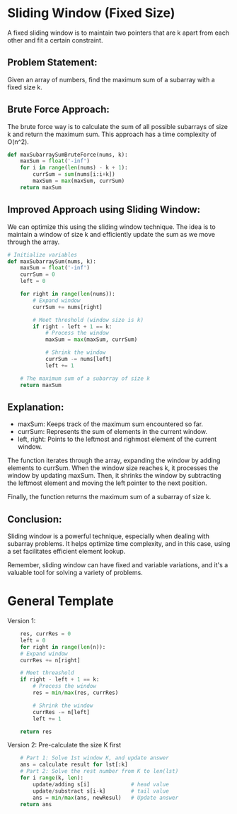 # Sliding Window (Fixed Size)

A fixed sliding window is to maintain two pointers that are k apart from each other and fit a certain constraint.

## Problem Statement:

Given an array of numbers, find the maximum sum of a subarray with a fixed size k.

## Brute Force Approach:

The brute force way is to calculate the sum of all possible subarrays of size k and return the maximum sum. This approach has a time complexity of O(n^2).

```python
def maxSubarraySumBruteForce(nums, k):
    maxSum = float('-inf')
    for i in range(len(nums) - k + 1):
        currSum = sum(nums[i:i+k])
        maxSum = max(maxSum, currSum)
    return maxSum
```

## Improved Approach using Sliding Window:

We can optimize this using the sliding window technique. The idea is to maintain a window of size k and efficiently update the sum as we move through the array.

```python
# Initialize variables
def maxSubarraySum(nums, k):
    maxSum = float('-inf')
    currSum = 0
    left = 0

    for right in range(len(nums)):
        # Expand window
        currSum += nums[right]

        # Meet threshold (window size is k)
        if right - left + 1 == k:
            # Process the window
            maxSum = max(maxSum, currSum)

            # Shrink the window
            currSum -= nums[left]
            left += 1

    # The maximum sum of a subarray of size k
    return maxSum
```

## Explanation:

- maxSum: Keeps track of the maximum sum encountered so far.
- currSum: Represents the sum of elements in the current window.
- left, right: Points to the leftmost and righmost element of the current window.

The function iterates through the array, expanding the window by adding elements to currSum. When the window size reaches k, it processes the window by updating maxSum. Then, it shrinks the window by subtracting the leftmost element and moving the left pointer to the next position.

Finally, the function returns the maximum sum of a subarray of size k.

## Conclusion:

Sliding window is a powerful technique, especially when dealing with subarray problems. It helps optimize time complexity, and in this case, using a set facilitates efficient element lookup.

Remember, sliding window can have fixed and variable variations, and it's a valuable tool for solving a variety of problems.

# General Template

Version 1:

```python
    res, currRes = 0
    left = 0
    for right in range(len(n)):
    # Expand window
    currRes += n[right]

    # Meet threashold
    if right - left + 1 == k:
        # Process the window
        res = min/max(res, currRes)

        # Shrink the window
        currRes -= n[left]
        left += 1

    return res
```

Version 2: Pre-calculate the size K first

```python
    # Part 1: Solve 1st window K, and update answer
    ans = calculate result for lst[:k]
    # Part 2: Solve the rest number from K to len(lst)
    for i range(k, len):
        update/adding s[i]             # head value
        update/substract s[i-k]        # tail value
        ans = min/max(ans, newResul)   # Update answer
    return ans
```
